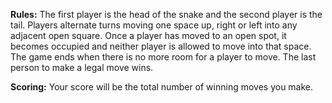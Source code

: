 **Rules:** The first player is the head of the snake and the second player is the tail. Players alternate turns moving one space up, right or left into any adjacent open square. Once a player has moved to an open spot, it becomes occupied and neither player is allowed to move into that space. The game ends when there is no more room for a player to move. The last person to make a legal move wins.

**Scoring:** Your score will be the total number of winning moves you make.
